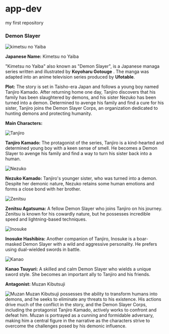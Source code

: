 # app-dev
my first repository

### Demon Slayer

![kimetsu no Yaiba](https://m.media-amazon.com/images/M/MV5BYTIxNjk3YjItYmYzMC00ZTdmLTk0NGUtZmNlZTA0NWFkZDMwXkEyXkFqcGdeQXVyNjAwNDUxODI@._V1_.jpg)

**Japanese Name:** Kimetsu no Yaiba

"Kimetsu no Yaiba" also known as "Demon Slayer", is a Japanese managa series written
and illustrated by **Koyoharu Gotouge** . The manga was adapted into an anime television series
produced by **Ufotable**. 

**Plot:** The story is set in Taisho-era Japan and follows a young boy named Tanjiro Kamado. After returning home one day, Tanjiro discovers that his family has been slaughtered by demons, and his sister Nezuko has been turned into a demon. Determined to avenge his family and find a cure for his sister, Tanjiro joins the Demon Slayer Corps, an organization dedicated to hunting demons and protecting humanity.

**Main Characters:**

![Tanjiro](https://staticg.sportskeeda.com/editor/2022/02/2dd86-16437378607178-1920.jpg)

**Tanjiro Kamado:** The protagonist of the series, Tanjiro is a kind-hearted and determined young boy with a keen sense of smell. He becomes a Demon Slayer to avenge his family and find a way to turn his sister back into a human.

![Nezuko](https://preview.redd.it/92zomg8npap41.png?auto=webp&s=814ab6c925297971ee81b1756537766086c16d51)

**Nezuko Kamado:** Tanjiro's younger sister, who was turned into a demon. Despite her demonic nature, Nezuko retains some human emotions and forms a close bond with her brother.

![Zenitsu](https://c4.wallpaperflare.com/wallpaper/869/512/849/anime-demon-slayer-kimetsu-no-yaiba-zenitsu-agatsuma-hd-wallpaper-preview.jpg)

**Zenitsu Agatsuma:** A fellow Demon Slayer who joins Tanjiro on his journey. Zenitsu is known for his cowardly nature, but he possesses incredible speed and lightning-based techniques.

![Inosuke](https://images8.alphacoders.com/111/thumb-1920-1114654.jpg)

**Inosuke Hashibira:** Another companion of Tanjiro, Inosuke is a boar-masked Demon Slayer with a wild and aggressive personality. He prefers using dual-wielded swords in battle.

![Kanao](https://w0.peakpx.com/wallpaper/478/226/HD-wallpaper-kimetsu-no-yaiba-demon-slayer-tsuyuri-kanao-katana-butterflies-black-hair-anime.jpg)

**Kanao Tsuyuri:** A skilled and calm Demon Slayer who wields a unique sword style. She becomes an important ally to Tanjiro and his friends.

**Antagonist:** Muzan Kibutsuji

![Muzan](https://cdn.oneesports.gg/cdn-data/2023/04/Anime_DemonSlayer_Muzan_3.jpg)
Muzan Kibutsuji possesses the ability to transform humans into demons, and he seeks to eliminate any threats to his existence. His actions drive much of the conflict in the story, and the Demon Slayer Corps, including the protagonist Tanjiro Kamado, actively works to confront and defeat him. Muzan is portrayed as a cunning and formidable adversary, making him a central figure in the narrative as the characters strive to overcome the challenges posed by his demonic influence.


